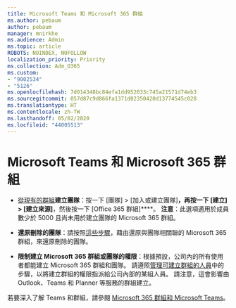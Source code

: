 ```yaml
---
title: Microsoft Teams 和 Microsoft 365 群組
ms.author: pebaum
author: pebaum
manager: mnirkhe
ms.audience: Admin
ms.topic: article
ROBOTS: NOINDEX, NOFOLLOW
localization_priority: Priority
ms.collection: Adm_O365
ms.custom:
- "9002534"
- "5126"
ms.openlocfilehash: 7d014348bc84efa1dd952033c745a21571d74eb3
ms.sourcegitcommit: 057d87c9d866fa1371d02350420d13774545c028
ms.translationtype: HT
ms.contentlocale: zh-TW
ms.lasthandoff: 05/02/2020
ms.locfileid: "44005513"
---
```

# <a name="microsoft-teams-and-microsoft-365-groups"></a>Microsoft Teams 和 Microsoft 365 群組

- [從現有的群組](https://support.microsoft.com/zh-TW/office/create-a-team-from-an-existing-group-24ec428e-40d7-4a1a-ab87-29be7d145865)**建立團隊**：按一下 [團隊] > [加入或建立團隊]****，再按一下 [建立] > [建立來源]****，然後按一下 [Office 365 群組]****。 **注意**：此選項適用於成員數少於 5000 且尚未用於建立團隊的 Microsoft 365 群組。

- **還原刪除的團隊**：請按照[這些步驟](https://docs.microsoft.com/microsoftteams/archive-or-delete-a-team#restore-a-deleted-team)，藉由還原與團隊相關聯的 Microsoft 365 群組，來還原刪除的團隊。

- **限制建立 Microsoft 365 群組或團隊的權限**：根據預設，公司內的所有使用者都能建立 Microsoft 365 群組和團隊。  請遵照[管理可建立群組的人員](https://support.office.com/article/Manage-who-can-create-Office-365-Groups-4c46c8cb-17d0-44b5-9776-005fced8e618)中的步驟，以將建立群組的權限指派給公司內部的某組人員。 請注意，這會影響由 Outlook、Teams 和 Planner 等服務的群組建立。

若要深入了解 Teams 和群組，請參閱 [Microsoft 365 群組和 Microsoft Teams](https://docs.microsoft.com/microsoftteams/office-365-groups)。
